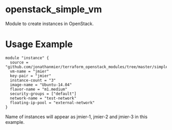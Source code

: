 # openstack_simple_vm

Module to create instances in OpenStack.

# Usage Example

```
module "instance" {
  source = "github.com/jonathanmier/terraform_openstack_modules/tree/master/simple_instance"
  vm-name = "jmier"
  key-pair = "jmier"
  instance-count = "3"
  image-name = "Ubuntu-14.04"
  flavor-name = "m1.medium"
  security-groups = ["default"]
  network-name = "test-network"
  floating-ip-pool = "external-network"
}
```
Name of instances will appear as jmier-1, jmier-2 and jmier-3 in this example.
